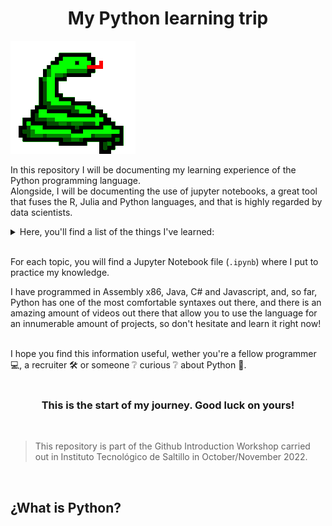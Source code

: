 
# **<div style="text-align: center;"> My Python learning trip </div>**

[![A very cute python](media/python.gif  "A very cute python")](https://en.wikipedia.org/wiki/Pythonidae)

In this repository I will be documenting my learning experience of the Python programming language.<br>
Alongside, I will be documenting the use of jupyter notebooks, a great tool that fuses the R, Julia and Python languages, and that is highly regarded by data scientists.<br>

<details>
    <summary>Here, you'll find a list of the things I've learned:</summary><br>

* [How to work with Jupyter Notebooks files](editors/how_to_main)
* Python syntaxis
    * [Mathematical operators](basics/math_operators.md)
    * Logical operators
    * Declaring, intializing and referencing variables
    * Declaring, initializing and referencing data in the following data structures:
        * Lists
        * Dictionaries
        * Tuples
        * Sets
    * Navigation through data structures using
        * Loops
            * for
    * Conditional statements
* Common function usage
    * `print()`
        * Formatting text with regexs
    * Common data structure **CRUD** functions
        * `del()`
        * `pop()`
        * `insert()`
        * `append()`
</details>
<br>

For each topic, you will find a Jupyter Notebook file (`.ipynb`) where I put to practice my knowledge.<br>

I have programmed in Assembly x86, Java, C# and Javascript, and, so far, Python has one of the most comfortable syntaxes out there, and there is an amazing amount of videos out there that allow you to use the language for an innumerable amount of projects, so don't hesitate and learn it right now!<br><br>

I hope you find this information useful, wether you're a fellow programmer 💻, a recruiter 🛠 or someone ❔ curious ❔ about Python 🐍. <br><br>

### <div style="text-align: center; background-color: ;"> This is the start of my journey. Good luck on yours! </div>
<br>

> This repository is part of the Github Introduction Workshop carried out in Instituto Tecnológico de
> Saltillo in October/November 2022.

<br>

## ¿What is Python?